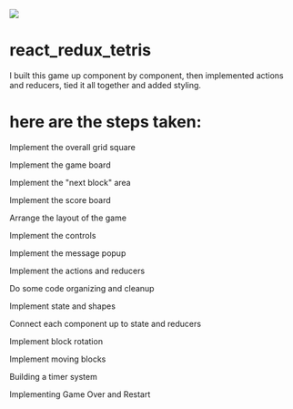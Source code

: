 
![](public/tetris.jpg)

# react_redux_tetris

I built this game up component by component, then implemented actions and reducers, tied it all together and added styling. 

# here are the steps taken:

Implement the overall grid square

Implement the game board

Implement the "next block" area

Implement the score board

Arrange the layout of the game

Implement the controls

Implement the message popup

Implement the actions and reducers

Do some code organizing and cleanup

Implement state and shapes

Connect each component up to state and reducers

Implement block rotation

Implement moving blocks

Building a timer system

Implementing Game Over and Restart
